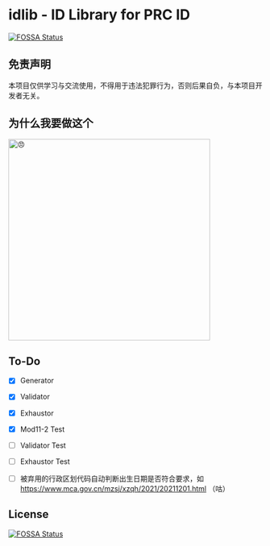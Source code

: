 # idlib - ID Library for PRC ID
[![FOSSA Status](https://app.fossa.com/api/projects/git%2Bgithub.com%2FJasonzyt%2Fidlib.svg?type=shield)](https://app.fossa.com/projects/git%2Bgithub.com%2FJasonzyt%2Fidlib?ref=badge_shield)


## 免责声明

本项目仅供学习与交流使用，不得用于违法犯罪行为，否则后果自负，与本项目开发者无关。

## 为什么我要做这个

<img alt="😠" src="https://github.com/Jasonzyt/idlib/assets/66063199/130915cf-c5e9-4946-bb01-9b4255a38059" width="400px"></img>

## To-Do
- [X] Generator
- [X] Validator
- [X] Exhaustor
- [X] Mod11-2 Test
- [ ] Validator Test
- [ ] Exhaustor Test
- [ ] 被弃用的行政区划代码自动判断出生日期是否符合要求，如 https://www.mca.gov.cn/mzsj/xzqh/2021/20211201.html （咕）


## License
[![FOSSA Status](https://app.fossa.com/api/projects/git%2Bgithub.com%2FJasonzyt%2Fidlib.svg?type=large)](https://app.fossa.com/projects/git%2Bgithub.com%2FJasonzyt%2Fidlib?ref=badge_large)